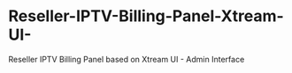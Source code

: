 # Reseller-IPTV-Billing-Panel-Xtream-UI-
Reseller IPTV Billing Panel based on  Xtream UI - Admin Interface 
